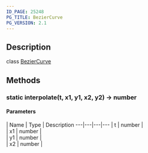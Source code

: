 ```yaml
---
ID_PAGE: 25248
PG_TITLE: BezierCurve
PG_VERSION: 2.1
---
```

## Description

class [BezierCurve](/classes/2.5/BezierCurve)



## Methods

### static interpolate(t, x1, y1, x2, y2) &rarr; number



#### Parameters
 | Name | Type | Description
---|---|---|---
 | t | number |     
 | x1 | number |     
 | y1 | number |     
 | x2 | number |     
